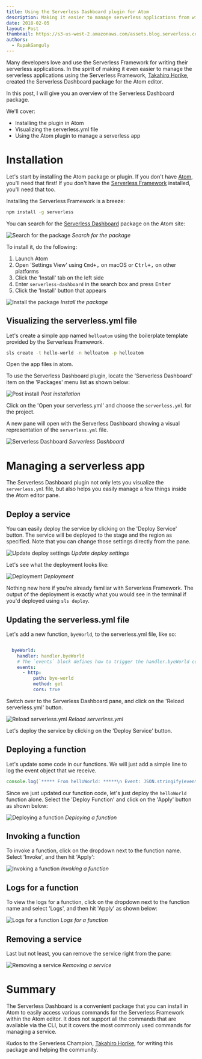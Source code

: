 ```yaml
---
title: Using the Serverless Dashboard plugin for Atom 
description: Making it easier to manage serverless applications from within the Atom editor
date: 2018-02-05
layout: Post
thumbnail: https://s3-us-west-2.amazonaws.com/assets.blog.serverless.com/atom-editor-square.jpeg 
authors:
  - RupakGanguly
---
```


Many developers love and use the Serverless Framework for writing their serverless applications. In the spirit of making it even easier to manage the serverless applications using the Serverless Framework, [Takahiro Horike](https://serverless.com/community/champions/takahiro-horike/), created the Serverless Dashboard package for the Atom editor.

In this post, I will give you an overview of the Serverless Dashboard package.

We'll cover:

* Installing the plugin in Atom
* Visualizing the serverless.yml file
* Using the Atom plugin to manage a serverless app

# Installation

Let's start by installing the Atom package or plugin. If you don't have [Atom](https://atom.io/), you'll need that first! If you don't have the [Serverless Framework](https://serverless.com/framework/) installed, you'll need that too.

Installing the Serverless Framework is a breeze:

```bash
npm install -g serverless 
```

You can search for the [Serverless Dashboard](https://atom.io/packages/serverless-dashboard) package on the Atom site:

![Search for the package](https://user-images.githubusercontent.com/8188/35174727-676e17c0-fd3e-11e7-91c0-b2ccb53c6117.png)
*Search for the package*

To install it, do the following:

1. Launch Atom
1. Open 'Settings View' using <kbd>Cmd+,</kbd> on macOS or <kbd>Ctrl+,</kbd> on other platforms
1. Click the 'Install' tab on the left side
1. Enter `serverless-dashboard` in the search box and press <kbd>Enter</kbd>
1. Click the 'Install' button that appears

![Install the package](https://user-images.githubusercontent.com/8188/35175208-934451dc-fd40-11e7-8111-f7af675d0d06.png)
*Install the package*

## Visualizing the serverless.yml file

Let's create a simple app named `helloatom` using the boilerplate template provided by the Serverless Framework.

```bash
sls create -t hello-world -n helloatom -p helloatom
```

Open the app files in atom. 

To use the Serverless Dashboard plugin, locate the 'Serverless Dashboard' item on the 'Packages' menu list as shown below:

![Post install](https://user-images.githubusercontent.com/8188/35174627-0685b0b2-fd3e-11e7-85f0-a4b83d6b7edb.png)
*Post installation*

Click on the 'Open your serverless.yml' and choose the `serverless.yml` for the project.

A new pane will open with the Serverless Dashboard showing a visual representation of the `serverless.yml` file.

![Serverless Dashboard](https://user-images.githubusercontent.com/8188/35176844-8e8f42a6-fd49-11e7-9bb1-866a9954c2ee.png)
*Serverless Dashboard*

# Managing a serverless app

The Serverless Dashboard plugin not only lets you visualize the `serverless.yml` file, but also helps you easily manage a few things inside the Atom editor pane. 

## Deploy a service

You can easily deploy the service by clicking on the 'Deploy Service' button. The service will be deployed to the stage and the region as specified. Note that you can change those settings directly from the pane.

![Update deploy settings](https://user-images.githubusercontent.com/8188/35177082-09db1f7e-fd4b-11e7-8610-01cca5d31f78.png)
*Update deploy settings*

Let's see what the deployment looks like:

![Deployment](https://user-images.githubusercontent.com/8188/35177180-8d13569a-fd4b-11e7-8460-04efaeffa9f1.png)
*Deployment*

Nothing new here if you're already familiar with Serverless Framework. The output of the deployment is exactly what you would see in the terminal if you'd deployed using `sls deploy`.

## Updating the serverless.yml file

Let's add a new function, `byeWorld`, to the serverless.yml file, like so:

```yaml

  byeWorld:
    handler: handler.byeWorld
    # The `events` block defines how to trigger the handler.byeWorld code
    events:
      - http:
          path: bye-world
          method: get
          cors: true
```
Switch over to the Serverless Dashboard pane, and click on the 'Reload serverless.yml' button. 

![Reload serverless.yml](https://user-images.githubusercontent.com/8188/35177381-df382e18-fd4c-11e7-85fe-091dc6af5131.png)
*Reload serverless.yml*

Let's deploy the service by clicking on the 'Deploy Service' button.

## Deploying a function

Let's update some code in our functions. We will just add a simple line to log the event object that we receive.

```js
console.log(`***** From helloWorld: *****\n Event: JSON.stringify(event) \n******\n`);
```

Since we just updated our function code, let's just deploy the `helloWorld` function alone. Select the 'Deploy Function' and click on the 'Apply' button as shown below:

![Deploying a function](https://user-images.githubusercontent.com/8188/35177812-f83dd6ac-fd50-11e7-8ca6-e387246bf336.png)
*Deploying a function*

## Invoking a function

To invoke a function, click on the dropdown next to the function name. Select 'Invoke', and then hit 'Apply':

![Invoking a function](https://user-images.githubusercontent.com/8188/35177846-4ac02740-fd51-11e7-8a53-fb3f8803a0e6.png)
*Invoking a function*

## Logs for a function

To view the logs for a function, click on the dropdown next to the function name and select 'Logs', and then hit 'Apply' as shown below:

![Logs for a function](https://user-images.githubusercontent.com/8188/35177865-86666390-fd51-11e7-9c67-0e851dbbf2dd.png)
*Logs for a function*

## Removing a service

Last but not least, you can remove the service right from the pane:

![Removing a service](https://user-images.githubusercontent.com/8188/35177901-e1ca1664-fd51-11e7-838b-ccf3432e901b.png)
*Removing a service*

# Summary

The Serverless Dashboard is a convenient package that you can install in Atom to easily access various commands for the Serverless Framework within the Atom editor. It does not support all the commands that are available via the CLI, but it covers the most commonly used commands for managing a service.

Kudos to the Serverless Champion, [Takahiro Horike](https://serverless.com/community/champions/takahiro-horike/), for writing this package and helping the community.
